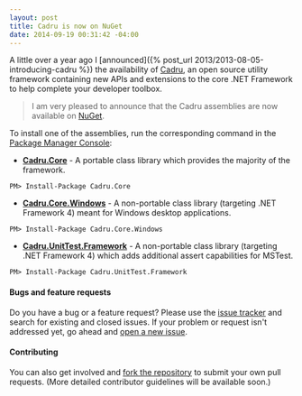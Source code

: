 ```yaml
---
layout: post
title: Cadru is now on NuGet
date: 2014-09-19 00:31:42 -04:00
---
```


A little over a year ago I [announced]({% post_url 2013/2013-08-05-introducing-cadru %}) the availability of [Cadru](https://github.com/scottdorman/cadru), an open source utility framework containing new APIs and extensions to the core .NET Framework to help complete your developer toolbox. 

> I am very pleased to announce that the Cadru assemblies are now available on [NuGet](https://www.nuget.org/packages?q=Tags%3A%22cadru%22).

To install one of the assemblies, run the corresponding command in the [Package Manager Console](http://docs.nuget.org/docs/start-here/using-the-package-manager-console):

*   **[Cadru.Core](https://www.nuget.org/packages/Cadru.Core/)** - A portable class library which provides the majority of the framework.       <div class="nuget-badge">       

`PM> Install-Package Cadru.Core `
     </div>   
*   **[Cadru.Core.Windows](https://www.nuget.org/packages/Cadru.Core.Windows/)** - A non-portable class library (targeting .NET Framework 4) meant for Windows desktop applications.       <div class="nuget-badge">       

`PM> Install-Package Cadru.Core.Windows `
     </div>   
*   **[Cadru.UnitTest.Framework](https://www.nuget.org/packages/Cadru.UnitTest.Framework/)** - A non-portable class library (targeting .NET Framework 4) which adds additional assert capabilities for MSTest.       <div class="nuget-badge">       

`PM> Install-Package Cadru.UnitTest.Framework`
     </div>     

#### [](https://github.com/scottdorman/cadru/blob/master/README.md#bugs-and-feature-requests)Bugs and feature requests

Do you have a bug or a feature request? Please use the [issue tracker](https://github.com/scottdorman/cadru/issues) and search for existing and closed issues. If your problem or request isn't addressed yet, go ahead and [open a new issue](https://github.com/scottdorman/cadru/issues/new). 

#### [](https://github.com/scottdorman/cadru/blob/master/README.md#contributing)Contributing

You can also get involved and [fork the repository](https://github.com/scottdorman/cadru/fork) to submit your own pull requests. (More detailed contributor guidelines will be available soon.)
